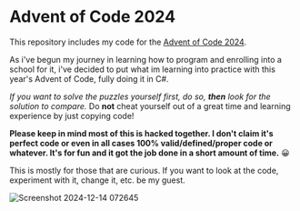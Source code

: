 # Advent of Code 2024

This repository includes my code for the [Advent of Code 2024](https://adventofcode.com/2024/about).

As i've begun my journey in learning how to program and enrolling into a school for it, i've decided
to put what im learning into practice with this year's Advent of Code, fully doing it in C#.

*If you want to solve the puzzles yourself first, do so, **then** look for the solution to compare.*
Do **not** cheat yourself out of a great time and learning experience by just copying code!

**Please keep in mind most of this is hacked together.
I don't claim it's perfect code or even in all cases 100% valid/defined/proper code or whatever.
It's for fun and it got the job done in a short amount of time.** 😀

This is mostly for those that are curious.
If you want to look at the code, experiment with it, change it, etc. be my guest.

![Screenshot 2024-12-14 072645](https://github.com/user-attachments/assets/4ba7cb0d-e7e5-4948-ac1a-30b2db996e17)
